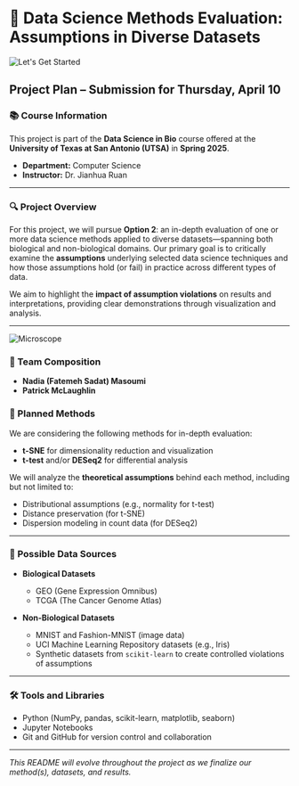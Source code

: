 # 🧬 Data Science Methods Evaluation: Assumptions in Diverse Datasets

![Let's Get Started](https://media.giphy.com/media/3o7abKhOpu0NwenH3O/giphy.gif)

## Project Plan – Submission for Thursday, April 10

### 📚 Course Information

This project is part of the **Data Science in Bio** course offered at the **University of Texas at San Antonio (UTSA)** in **Spring 2025**.  
- **Department:** Computer Science  
- **Instructor:** Dr. Jianhua Ruan  

---

### 🔍 Project Overview

For this project, we will pursue **Option 2**: an in-depth evaluation of one or more data science methods applied to diverse datasets—spanning both biological and non-biological domains. Our primary goal is to critically examine the **assumptions** underlying selected data science techniques and how those assumptions hold (or fail) in practice across different types of data.

We aim to highlight the **impact of assumption violations** on results and interpretations, providing clear demonstrations through visualization and analysis.

---

![Microscope](https://img.icons8.com/color/96/000000/microscope.png)

### 👥 Team Composition

- **Nadia (Fatemeh Sadat) Masoumi**
- **Patrick McLaughlin**

### 🧪 Planned Methods

We are considering the following methods for in-depth evaluation:

- **t-SNE** for dimensionality reduction and visualization  
- **t-test** and/or **DESeq2** for differential analysis

We will analyze the **theoretical assumptions** behind each method, including but not limited to:

- Distributional assumptions (e.g., normality for t-test)
- Distance preservation (for t-SNE)
- Dispersion modeling in count data (for DESeq2)

---

### 📁 Possible Data Sources

- **Biological Datasets**
  - GEO (Gene Expression Omnibus)
  - TCGA (The Cancer Genome Atlas)

- **Non-Biological Datasets**
  - MNIST and Fashion-MNIST (image data)
  - UCI Machine Learning Repository datasets (e.g., Iris)
  - Synthetic datasets from `scikit-learn` to create controlled violations of assumptions

---



### 🛠️ Tools and Libraries

- Python (NumPy, pandas, scikit-learn, matplotlib, seaborn)
- Jupyter Notebooks
- Git and GitHub for version control and collaboration

---

_This README will evolve throughout the project as we finalize our method(s), datasets, and results._

